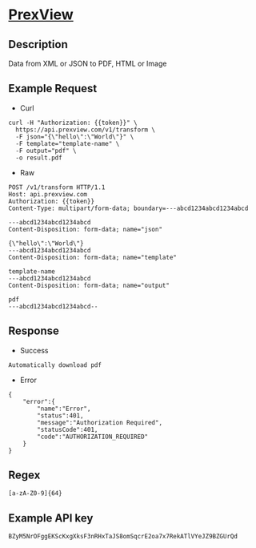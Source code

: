 # [PrexView](https://prexview.com/docs)

## __Description__
Data from XML or JSON to PDF, HTML or Image

## __Example Request__
* Curl
```
curl -H "Authorization: {{token}}" \
  https://api.prexview.com/v1/transform \
  -F json="{\"hello\":\"World\"}" \
  -F template="template-name" \
  -F output="pdf" \
  -o result.pdf
```

* Raw
```
POST /v1/transform HTTP/1.1
Host: api.prexview.com
Authorization: {{token}}
Content-Type: multipart/form-data; boundary=---abcd1234abcd1234abcd

---abcd1234abcd1234abcd
Content-Disposition: form-data; name="json"

{\"hello\":\"World\"}
---abcd1234abcd1234abcd
Content-Disposition: form-data; name="template"

template-name
---abcd1234abcd1234abcd
Content-Disposition: form-data; name="output"

pdf
---abcd1234abcd1234abcd--
```

## __Response__
* Success
```
Automatically download pdf
```
* Error
```
{
    "error":{
        "name":"Error",
        "status":401,
        "message":"Authorization Required",
        "statusCode":401,
        "code":"AUTHORIZATION_REQUIRED"
    }
}
```

## __Regex__
```
[a-zA-Z0-9]{64}
```

## __Example API key__
```
BZyM5NrOFggEKScKxgXksF3nRHxTaJS8omSqcrE2oa7x7RekATlVYeJZ9BZGUrQd
```